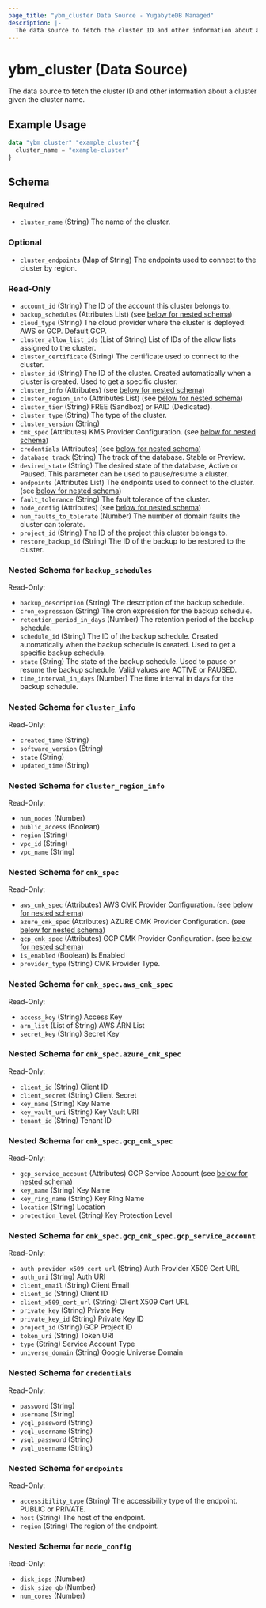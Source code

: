 ```yaml
---
page_title: "ybm_cluster Data Source - YugabyteDB Managed"
description: |-
  The data source to fetch the cluster ID and other information about a cluster given the cluster name.
---
```


# ybm_cluster (Data Source)

The data source to fetch the cluster ID and other information about a cluster given the cluster name.


## Example Usage

```terraform
data "ybm_cluster" "example_cluster"{
  cluster_name = "example-cluster"
}
```

<!-- schema generated by tfplugindocs -->
## Schema

### Required

- `cluster_name` (String) The name of the cluster.

### Optional

- `cluster_endpoints` (Map of String) The endpoints used to connect to the cluster by region.

### Read-Only

- `account_id` (String) The ID of the account this cluster belongs to.
- `backup_schedules` (Attributes List) (see [below for nested schema](#nestedatt--backup_schedules))
- `cloud_type` (String) The cloud provider where the cluster is deployed: AWS or GCP. Default GCP.
- `cluster_allow_list_ids` (List of String) List of IDs of the allow lists assigned to the cluster.
- `cluster_certificate` (String) The certificate used to connect to the cluster.
- `cluster_id` (String) The ID of the cluster. Created automatically when a cluster is created. Used to get a specific cluster.
- `cluster_info` (Attributes) (see [below for nested schema](#nestedatt--cluster_info))
- `cluster_region_info` (Attributes List) (see [below for nested schema](#nestedatt--cluster_region_info))
- `cluster_tier` (String) FREE (Sandbox) or PAID (Dedicated).
- `cluster_type` (String) The type of the cluster.
- `cluster_version` (String)
- `cmk_spec` (Attributes) KMS Provider Configuration. (see [below for nested schema](#nestedatt--cmk_spec))
- `credentials` (Attributes) (see [below for nested schema](#nestedatt--credentials))
- `database_track` (String) The track of the database. Stable or Preview.
- `desired_state` (String) The desired state of the database, Active or Paused. This parameter can be used to pause/resume a cluster.
- `endpoints` (Attributes List) The endpoints used to connect to the cluster. (see [below for nested schema](#nestedatt--endpoints))
- `fault_tolerance` (String) The fault tolerance of the cluster.
- `node_config` (Attributes) (see [below for nested schema](#nestedatt--node_config))
- `num_faults_to_tolerate` (Number) The number of domain faults the cluster can tolerate.
- `project_id` (String) The ID of the project this cluster belongs to.
- `restore_backup_id` (String) The ID of the backup to be restored to the cluster.

<a id="nestedatt--backup_schedules"></a>
### Nested Schema for `backup_schedules`

Read-Only:

- `backup_description` (String) The description of the backup schedule.
- `cron_expression` (String) The cron expression for the backup schedule.
- `retention_period_in_days` (Number) The retention period of the backup schedule.
- `schedule_id` (String) The ID of the backup schedule. Created automatically when the backup schedule is created. Used to get a specific backup schedule.
- `state` (String) The state of the backup schedule. Used to pause or resume the backup schedule. Valid values are ACTIVE or PAUSED.
- `time_interval_in_days` (Number) The time interval in days for the backup schedule.


<a id="nestedatt--cluster_info"></a>
### Nested Schema for `cluster_info`

Read-Only:

- `created_time` (String)
- `software_version` (String)
- `state` (String)
- `updated_time` (String)


<a id="nestedatt--cluster_region_info"></a>
### Nested Schema for `cluster_region_info`

Read-Only:

- `num_nodes` (Number)
- `public_access` (Boolean)
- `region` (String)
- `vpc_id` (String)
- `vpc_name` (String)


<a id="nestedatt--cmk_spec"></a>
### Nested Schema for `cmk_spec`

Read-Only:

- `aws_cmk_spec` (Attributes) AWS CMK Provider Configuration. (see [below for nested schema](#nestedatt--cmk_spec--aws_cmk_spec))
- `azure_cmk_spec` (Attributes) AZURE CMK Provider Configuration. (see [below for nested schema](#nestedatt--cmk_spec--azure_cmk_spec))
- `gcp_cmk_spec` (Attributes) GCP CMK Provider Configuration. (see [below for nested schema](#nestedatt--cmk_spec--gcp_cmk_spec))
- `is_enabled` (Boolean) Is Enabled
- `provider_type` (String) CMK Provider Type.

<a id="nestedatt--cmk_spec--aws_cmk_spec"></a>
### Nested Schema for `cmk_spec.aws_cmk_spec`

Read-Only:

- `access_key` (String) Access Key
- `arn_list` (List of String) AWS ARN List
- `secret_key` (String) Secret Key


<a id="nestedatt--cmk_spec--azure_cmk_spec"></a>
### Nested Schema for `cmk_spec.azure_cmk_spec`

Read-Only:

- `client_id` (String) Client ID
- `client_secret` (String) Client Secret
- `key_name` (String) Key Name
- `key_vault_uri` (String) Key Vault URI
- `tenant_id` (String) Tenant ID


<a id="nestedatt--cmk_spec--gcp_cmk_spec"></a>
### Nested Schema for `cmk_spec.gcp_cmk_spec`

Read-Only:

- `gcp_service_account` (Attributes) GCP Service Account (see [below for nested schema](#nestedatt--cmk_spec--gcp_cmk_spec--gcp_service_account))
- `key_name` (String) Key Name
- `key_ring_name` (String) Key Ring Name
- `location` (String) Location
- `protection_level` (String) Key Protection Level

<a id="nestedatt--cmk_spec--gcp_cmk_spec--gcp_service_account"></a>
### Nested Schema for `cmk_spec.gcp_cmk_spec.gcp_service_account`

Read-Only:

- `auth_provider_x509_cert_url` (String) Auth Provider X509 Cert URL
- `auth_uri` (String) Auth URI
- `client_email` (String) Client Email
- `client_id` (String) Client ID
- `client_x509_cert_url` (String) Client X509 Cert URL
- `private_key` (String) Private Key
- `private_key_id` (String) Private Key ID
- `project_id` (String) GCP Project ID
- `token_uri` (String) Token URI
- `type` (String) Service Account Type
- `universe_domain` (String) Google Universe Domain




<a id="nestedatt--credentials"></a>
### Nested Schema for `credentials`

Read-Only:

- `password` (String)
- `username` (String)
- `ycql_password` (String)
- `ycql_username` (String)
- `ysql_password` (String)
- `ysql_username` (String)


<a id="nestedatt--endpoints"></a>
### Nested Schema for `endpoints`

Read-Only:

- `accessibility_type` (String) The accessibility type of the endpoint. PUBLIC or PRIVATE.
- `host` (String) The host of the endpoint.
- `region` (String) The region of the endpoint.


<a id="nestedatt--node_config"></a>
### Nested Schema for `node_config`

Read-Only:

- `disk_iops` (Number)
- `disk_size_gb` (Number)
- `num_cores` (Number)
